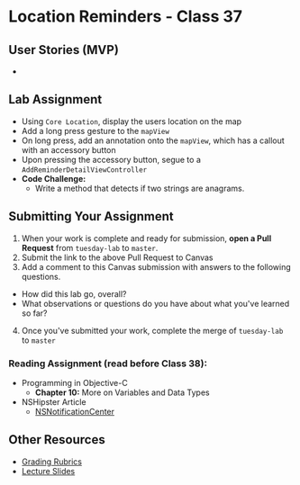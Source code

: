 # Location Reminders - Class 37  
## User Stories (MVP)  
-  

## Lab Assignment
* Using `Core Location`, display the users location on the map
* Add a long press gesture to the `mapView`
* On long press,  add an annotation onto the `mapView`, which has a callout with an accessory button
* Upon pressing the accessory button, segue to a `AddReminderDetailViewController`
* **Code Challenge:**
	* Write a method that detects if two strings are anagrams.
	
## Submitting Your Assignment  
1. When your work is complete and ready for submission, **open a Pull Request** from `tuesday-lab` to `master`.  
2. Submit the link to the above Pull Request to Canvas  
3. Add a comment to this Canvas submission with answers to the following questions.  
  - How did this lab go, overall?  
  - What observations or questions do you have about what you've learned so far?  
4. Once you've submitted your work, complete the merge of `tuesday-lab` to `master`  

### Reading Assignment (read **before** Class 38):  
* Programming in Objective-C  
  * **Chapter 10:** More on Variables and Data Types  
* NSHipster Article  
  * [NSNotificationCenter](http://nshipster.com/nsnotification-and-nsnotificationcenter/)  

## Other Resources  
* [Grading Rubrics](../../resources/)  
* [Lecture Slides](https://www.icloud.com/keynote/0002PSxT891quC_xyaHmdrCYg#Week7_Day2)  